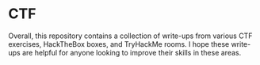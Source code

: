 # CTF

Overall, this repository contains a collection of write-ups from various CTF exercises, HackTheBox boxes, and TryHackMe rooms. I hope these write-ups are helpful for anyone looking to improve their skills in these areas.
